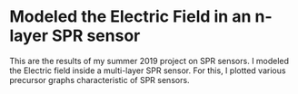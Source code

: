 # Modeled the Electric Field in an n-layer SPR sensor
This are the results of my summer 2019 project on SPR sensors.
I modeled the Electric field inside a multi-layer SPR sensor.
For this, I plotted various precursor graphs characteristic of SPR sensors.
